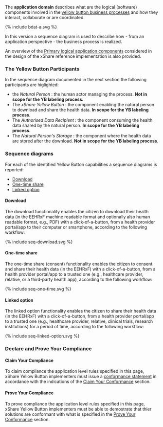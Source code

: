 
The **application domain** describes what are the logical (software) components involved in the [yellow button business processes](business.html) and how they interact, collaborate or are coordinated. 

<div>
<p> </p>
{% include bdat-a.svg %}
<p> </p>
</div>

In this version a sequence diagram is used to describe how - from an application perspective - the business process is realized.

An overview of the [Primary logical application components](yb_components.html) considered in the design of the xShare reference implementation is also provided.

### The Yellow Button Participants

In the sequence diagram documented in the next section the following participants are higlighted: 

* the *Natural Person* : the human actor managing the process. **Not in scope for the YB labeling process.**
* The *xShare Yellow Button* : the component enabling the natural person to download and share the health data. **In scope for the YB labeling process.**
* The *Authorised Data Recipient* : the component consuming the health data shared by the natural person. **In scope for the YB labeling process.**
* The *Natural Person's Storage* : the component where the health data are stored after the download. **Not in scope for the YB labeling process.**


### Sequence diagrams

For each of the identified Yellow Button capabilities a sequence diagrams is reported:
* [Download](#download)
* [One-time share](#linked-option)
* [Linked option](#linked-option)

#### Download

The download functionality enables the citizen to download their health data (in the EEHRxF machine readable format and optionally also human readable format, e.g., PDF) with a click-of-a-button, from a health provider portal/app to their computer or smartphone, according to the following workflow:

<div>
{% include seq-download.svg %}
</div>

#### One-time share

The one-time share (consent) functionality enables the citizen to consent and share their health data (in the EEHRxF) with a click-of-a-button, from a health provider portal/app to a trusted one (e.g., healthcare provider, relative, or a third-party health app), according to the following workflow:

<div>
{% include seq-one-time.svg %}
</div>

#### Linked option

The linked option functionality enables the citizen to share their health data (in the EEHRxF) with a click-of-a-button, from a health provider portal/app to a trusted one (e.g., healthcare provider, relative, clinical trials, research institutions) for a period of time, according to the following workflow:

<div>
{% include seq-linked-option.svg %}
</div>

### Declare and Prove Your Compliance

#### Claim Your Compliance

To claim compliance the application level rules specified in this page, xShare Yellow Button implementers must issue a [conformance statement](conf-statement.html) in accordance with the indications of the [Claim Your Conformance](conformance.html#claim-your-conformance) section.

#### Prove Your Compliance

To prove compliance the application level rules specified in this page, xShare Yellow Button implementers must be able to demostrate that thier solutions are conformant with what is specified in the 
[Prove Your Conformance](conformance.html#prove-your-conformance) section.